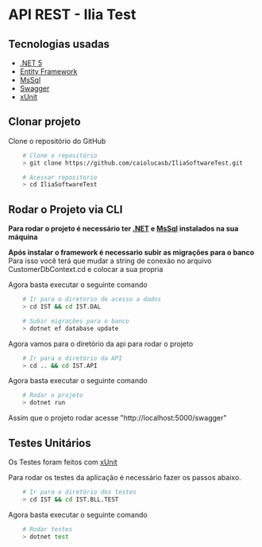 # **API REST - Ilia Test**

## **Tecnologias usadas**
-   [.NET 5](https://docs.microsoft.com/en-us/dotnet/?WT.mc_id=dotnet-35129-website)
-   [Entity Framework](https://docs.microsoft.com/pt-br/ef/)
-   [MsSql](https://docs.microsoft.com/pt-br/sql/?view=sql-server-ver15)
-   [Swagger](https://swagger.io/docs/)
-   [xUnit](https://xunit.net/)

## **Clonar projeto**

Clone o repositório do GitHub

```bash
    # Clone o repositório
    > git clone https://github.com/caiolucasb/IliaSoftwareTest.git

    # Acessar repositorio
    > cd IliaSoftwareTest
```

## **Rodar o Projeto via CLI**

**Para rodar o projeto é necessário ter [.NET](https://dotnet.microsoft.com/en-us/download/dotnet/5.0) e [MsSql](https://docs.microsoft.com/pt-br/sql/?view=sql-server-ver15) instalados na sua máquina**

**Após instalar o framework é necessario subir as migrações para o banco**
Para isso você terá que mudar a string de conexão no arquivo CustomerDbContext.cd e colocar a sua propria

Agora basta executar o seguinte comando

```bash
    # Ir para o diretorio de acesso a dados
    > cd IST && cd IST.DAL

    # Subir migrações para o banco
    > dotnet ef database update
```

Agora vamos para o diretório da api para rodar o projeto

```bash
    # Ir para o diretório da API
    > cd .. && cd IST.API
```

Agora basta executar o seguinte comando

```bash
    # Rodar o projeto
    > dotnet run
```
Assim que o projeto rodar acesse "http://localhost:5000/swagger"

## **Testes Unitários**

Os Testes foram feitos com [xUnit](https://xunit.net/)

Para rodar os testes da aplicação é necessário fazer os passos abaixo.

```bash
    # Ir para o diretório dos testes
    > cd IST && cd IST.BLL.TEST
```

Agora basta executar o seguinte comando

```bash
    # Rodar testes
    > dotnet test
```